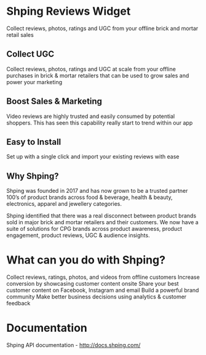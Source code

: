 # Shping Reviews Widget

Collect reviews, photos, ratings and UGC from your offline brick and mortar retail sales

## Collect UGC
Collect reviews, photos, ratings and UGC at scale from your offline purchases in brick & mortar retailers that can be used to grow sales and power your marketing

## Boost Sales & Marketing
Video reviews are highly trusted and easily consumed by potential shoppers. This has seen this capability really start to trend within our app

## Easy to Install
Set up with a single click and import your existing reviews with ease

## Why Shping?
Shping was founded in 2017 and has now grown to be a trusted partner 100’s of product brands across food & beverage, health & beauty, electronics, apparel and jewellery categories.
 
Shping identified that there was a real disconnect between product brands sold in major brick and mortar retailers and their customers. We now have a suite of solutions for CPG brands across product awareness, product engagement, product reviews, UGC & audience insights.

# What can you do with Shping?
Collect reviews, ratings, photos, and videos from offline customers
Increase conversion by showcasing customer content onsite
Share your best customer content on Facebook, Instagram and email
Build a powerful brand community
Make better business decisions using analytics & customer feedback

# Documentation

Shping API documentation - http://docs.shping.com/
